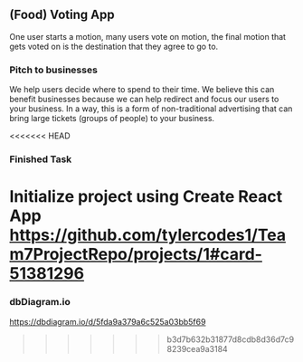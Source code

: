 ## (Food) Voting App
One user starts a motion, many users vote on motion, the final motion that gets voted on is the destination that they agree to go to.

### Pitch to businesses
We help users decide where to spend to their time. We believe this can benefit businesses because we can help redirect and focus our users to your business. In a way, this is a form of non-traditional advertising that can bring large tickets (groups of people) to your business.

<<<<<<< HEAD
### Finished Task

Initialize project using Create React App
https://github.com/tylercodes1/Team7ProjectRepo/projects/1#card-51381296
=======
### dbDiagram.io
https://dbdiagram.io/d/5fda9a379a6c525a03bb5f69
>>>>>>> b3d7b632b31877d8cdb8d36d7c98239cea9a3184

